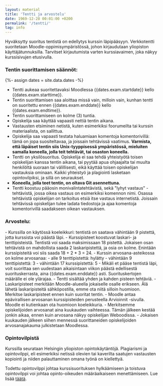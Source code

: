 ```yaml
---
layout: material
title: 'Tentti ja arvostelu'
date: 1969-12-28 00:01:00 +0200
permalink: '/tentti/'
tag: info
---
```


Hyväksytty suoritus tentistä on edellytys kurssin läpipääsyyn. Verkkotentti suoritetaan Moodle-oppimisympäristössä, johon kirjaudutaan yliopiston käyttäjätunnuksilla. Tarvitset kirjautumista varten kurssiavaimen, joka näkyy kurssisivujen etusivulla.

<h3>Tentin suorittamisen säännöt:</h3>

{%- assign dates = site.data.dates -%}
- Tentti aukeaa suoritettavaksi Moodlessa {{dates.exam.startdate}} kello {{dates.exam.starttime}}.
- Tentin suorittamisen saa aloittaa missä vain, milloin vain, kunhan tentti on suoritettu ennen {{dates.exam.enddate}} kello {{dates.exam.endtime}}.
- Tentin suorittamiseen on kolme (3) tuntia.
- Opiskelija saa käyttää vapaasti nettiä tentin aikana.
- Vastausten etsiminen netistä, kuten esimerkiksi foorumeilta tai kurssin materiaalista, on sallittua.
- Opiskelija saa vapaasti testata haluamiaan komentoja komentorivillä: tämä on jopa suositeltavaa, ja joissain tehtävissä vaatimus. <strong>Varmista, että läpäiset tentin siis Unix-tyyppisessä ympäristössä, mieluiten samalla koneella, jolla teit tehtävät, tai osaston koneella.</strong>
- Tentti on yksilösuoritus. Opiskelija ei saa tehdä yhteistyötä toisen opiskelijan kanssa tentin aikana, tai pyytää apua ohjaajalta tai muulta henkilöltä suoraan tai välillisesti, eikä käyttää toisen opiskelijan vastauksia ominaan. Kaikki yhteistyö ja plagiointi lasketaan opintovilpiksi, ja sillä on seuraukset.
- <strong>Koneella, jolla teet tentin, on oltava Git asennettuna.</strong>
- Tentti koostuu pääosin monivalintatehtävistä, sekä "lyhyt vastaus" -tehtävistä, jossa oikea vastaus on esimerkiksi komennon nimi. Osassa tehtävistä opiskelijan on tarkoitus etsiä itse vastaus internetistä. Joissain tehtävissä opiskelijan tulee ladata tiedostoja ja ajaa komentoja komentorivillä saadakseen oikean vastauksen.

<h3>Arvostelu:</h3>
- Kurssilla on käytössä koeleikkuri: tentistä on saatava vähintään 9 pistettä, jotta kurssista voi päästä läpi.
- Kurssipisteet koostuvat laskari- ja tenttipisteistä. Tentistä voi saada maksimissaan 18 pistettä. Jokaisen osan tehtävistä on mahdollista saada 2 laskaripistettä, ja osia on kolme. Enintään kurssipisteitä voi siis saada 18 + 2 * 3 = 24.
- Kurssin arvosana-asteikossa on kolme arvosanaa:
  - alle 9 tenttipistettä: hylätty
  - vähintään 9 tenttipistettä: 3
  - vähintään 17 kurssipistettä: 5
- Mikäli et pääse tentistä läpi, voit suorittaa sen uudestaan aikaisintaan viikon päästä edellisestä suorituskerrasta, aina {{dates.exam.enddate}} asti. Suorituskertojen määrälle ei ole ylärajaa.
- Tentti sisältää yhden ja kahden pisteen tehtäviä.
- Laskaripisteet merkitään Moodle-alueella jokaiselle osalle erikseen. Älä lähetä laskaripisteitä sähköpostilla, emme ota niitä silloin huomioon. Merkitse laskaripisteet ennen kuin suoritat tentin.
- Moodle antaa epävirallisen arvosanan kurssipisteiden perusteella Arvioinnit -sivulla. Moodle ei kutienkaan ota huomioon koeleikkuria.
- Merkitsemme opiskelijoiden arvosanat aina kuukauden vaihteessa. Tämän jälkeen kestää jonkin aikaa, ennen kuin arvosana näkyy opiskelijan Weboodissa.
- Jokaisen kuukauden jälkeen siihen mennessä suorittaneiden opiskelijoiden arvosanajakauma julkistetaan Moodlessa.

<h3> Opintovilpistä</h3>
Kurssilla seurataan Helsingin yliopiston opintokäytäntöjä. Plagiarismi ja opintovilppi, eli esimerkiksi netissä olevien tai kaverilta saatujen vastausten kopiointi ja niiden palauttaminen omana työnä on kiellettyä.

Todettu opintovilppi johtaa kurssisuorituksen hylkäämiseen ja toistuva opintovilppi voi johtaa opinto-oikeuden määräaikaiseen menettämiseen. Lue lisää [täätä](http://blogs.helsinki.fi/alakopsaa/opiskelijalle/).
